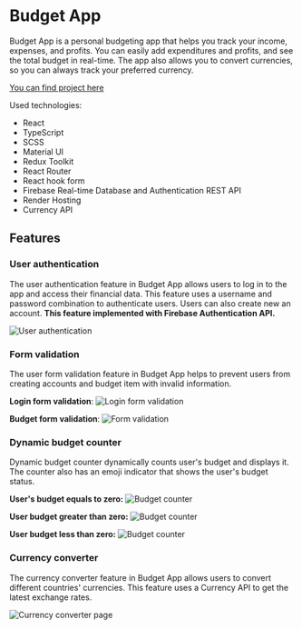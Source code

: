 # Budget App

Budget App is a personal budgeting app that helps you track your income, expenses, and profits. You can easily add expenditures and profits, and see the total budget in real-time. The app also allows you to convert currencies, so you can always track your preferred currency.

[You can find project here](https://budget-app-ng0j.onrender.com)

Used technologies:

- React
- TypeScript
- SCSS
- Material UI
- Redux Toolkit
- React Router
- React hook form
- Firebase Real-time Database and Authentication REST API
- Render Hosting
- Currency API

## Features

### User authentication

The user authentication feature in Budget App allows users to log in to the app and access their financial data. This feature uses a username and password combination to authenticate users. Users can also create new an account. **This feature implemented with Firebase Authentication API.**

![User authentication](https://drive.google.com/uc?id=1SuF5Ur0-p8GrDGY-fI0UPcxL9qCjzFC9)

### Form validation

The user form validation feature in Budget App helps to prevent users from creating accounts and budget item with invalid information.

**Login form validation**:
![Login form validation](https://drive.google.com/uc?id=1qDe1B5Xapox5NPgGxrqALX3QYKuS1YEm)

**Budget form validation**:
![Form validation](https://drive.google.com/uc?id=1AEnGIxGWRg9ax4ODsAYgD0_xVrwoioDa)

### Dynamic budget counter

Dynamic budget counter dynamically counts user's budget and displays it. The counter also has an emoji indicator that shows the user's budget status.

**User's budget equals to zero:**
![Budget counter](https://drive.google.com/uc?id=1zZmsJSL-EVZMxVOkqTInsHP-Nt7HQl-e)

**User budget greater than zero:**
![Budget counter](https://drive.google.com/uc?id=1slCZwu34OKUP_KuCuGLUi26efNcOrTWr)

**User budget less than zero:**
![Budget counter](https://drive.google.com/uc?id=1YiNUuqjp7_LpxwsKSj9GiXOyKbMcKUFp)

### Currency converter

The currency converter feature in Budget App allows users to convert different countries' currencies. This feature uses a Currency API to get the latest exchange rates.

![Currency converter page](https://drive.google.com/uc?id=1Z4WG36Gld63HCDepQK4ImPXqVwSlpWa_)
